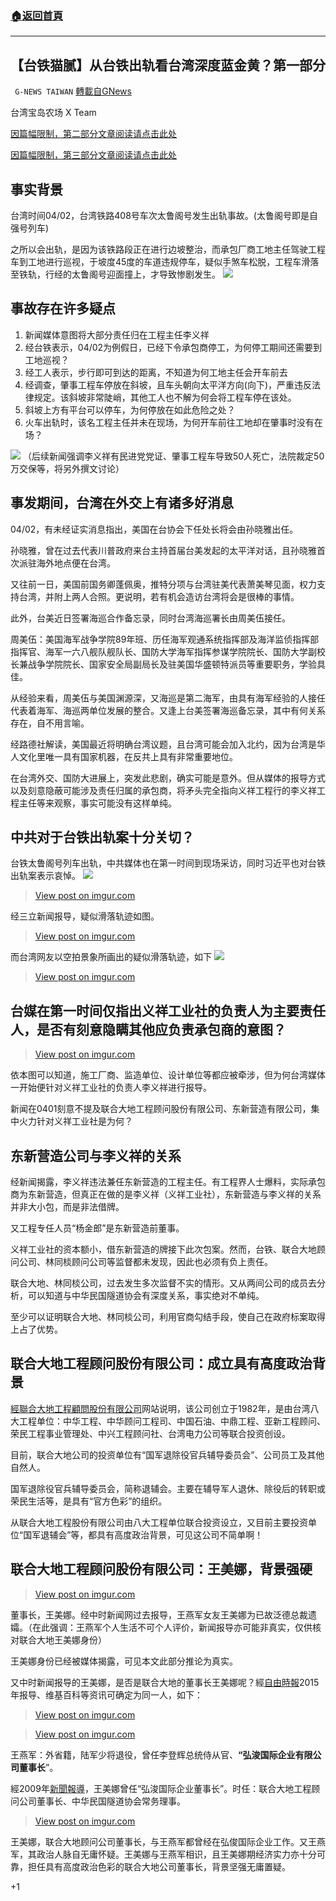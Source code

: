 ###  [:house:返回首頁](https://github.com/ourhimalayas/txt)
---

## 【台铁猫腻】从台铁出轨看台湾深度蓝金黄？第一部分
` G-NEWS TAIWAN` [轉載自GNews](https://gnews.org/zh-hans/1050700/)

台湾宝岛农场 X Team

[因篇幅限制，第二部分文章阅读请点击此处](https://gnews.org/zh-hans/1050708/)

[因篇幅限制，第三部分文章阅读请点击此处](https://gnews.org/zh-hans/1050749/)

## **事实背景**

台湾时间04/02，台湾铁路408号车次太鲁阁号发生出轨事故。(太鲁阁号即是自强号列车)

之所以会出轨，是因为该铁路段正在进行边坡整治，而承包厂商工地主任驾驶工程车到工地进行巡视，于坡度45度的车道违规停车，疑似手煞车松脱，工程车滑落至铁轨，行经的太鲁阁号迎面撞上，才导致惨剧发生。
![]()![](https://gnews.org/wp-content/uploads/2021/04/擷取45-複製-複製-複製-複製-5-複製-複製-複製.jpg)
## **事故存在许多疑点**

1. 新闻媒体意图将大部分责任归在工程主任李义祥
2. 经台铁表示，04/02为例假日，已经下令承包商停工，为何停工期间还需要到工地巡视？
3. 经工人表示，步行即可到达的距离，不知道为何工地主任会开车前去
4. 经调查，肇事工程车停放在斜坡，且车头朝向太平洋方向(向下)，严重违反法律规定。该斜坡非常陡峭，其他工人也不解为何会将工程车停在该处。
5. 斜坡上方有平台可以停车，为何停放在如此危险之处？
6. 火车出轨时，该名工程主任并未在现场，为何开车前往工地却在肇事时没有在场？

![]()![](https://gnews.org/wp-content/uploads/2021/04/3c4a5f9a638ec990592120185afc3797.jpg)
（后续新闻强调李义祥有民进党党证、肇事工程车导致50人死亡，法院裁定50万交保等，将另外撰文讨论）

## **事发期间，台湾在外交上有诸多好消息**

04/02，有未经证实消息指出，美国在台协会下任处长将会由孙晓雅出任。

孙晓雅，曾在过去代表川普政府来台主持首届台美发起的太平洋对话，且孙晓雅首次派驻海外地点便在台湾。

又往前一日，美国前国务卿蓬佩奥，推特分项与台湾驻美代表萧美琴见面，权力支持台湾，并附上两人合照。更说明，若有机会造访台湾将会是很棒的事情。

此外，台美近日签署海巡合作备忘录，同时台湾海巡署长由周美伍接任。

周美伍：美国海军战争学院89年班、历任海军观通系统指挥部及海洋监侦指挥部指挥官、海军一六八舰队舰队长、国防大学海军指挥参谋学院院长、国防大学副校长兼战争学院院长、国家安全局副局长及驻美国华盛顿特派员等重要职务，学验具佳。

从经验来看，周美伍与美国渊源深，又海巡是第二海军，由具有海军经验的人接任代表着海军、海巡两单位发展的整合。又逢上台美签署海巡备忘录，其中有何关系存在，自不用言喻。

经路德社解读，美国最近将明确台湾议题，且台湾可能会加入北约，因为台湾是华人文化里唯一具有国家机器，在反共上具有非常重要地位。

在台湾外交、国防大进展上，突发此悲剧，确实可能是意外。但从媒体的报导方式以及刻意隐蔽可能涉及责任归属的承包商，将矛头完全指向义祥工程行的李义祥工程主任等来观察，事实可能没有这样单纯。

## **中共对于台铁出轨案十分关切？**

台铁太鲁阁号列车出轨，中共媒体也在第一时间到现场采访，同时习近平也对台铁出轨案表示哀悼。
![]()![](https://gnews.org/wp-content/uploads/2021/04/５-1.jpg)


> [View post on imgur.com](https://imgur.com/njOPh6O)



经三立新闻报导，疑似滑落轨迹如图。



> [View post on imgur.com](https://imgur.com/mnNrQaP)



而台湾网友以空拍景象所画出的疑似滑落轨迹，如下
![]()![](https://gnews.org/wp-content/uploads/2021/04/3c4a5f9a638ec990592120185afc3797.jpg)


> [View post on imgur.com](https://imgur.com/D7ISFOX)



## **台媒在第一时间仅指出义祥工业社的负责人为主要责任人，是否有刻意隐瞒其他应负责承包商的意图？**



> [View post on imgur.com](https://imgur.com/cfyXaJb)



依本图可以知道，施工厂商、监造单位、设计单位等都应被牵涉，但为何台湾媒体一开始便针对义祥工业社的负责人李义祥进行报导。

新闻在0401刻意不提及联合大地工程顾问股份有限公司、东新营造有限公司，集中火力针对义祥工业社是为何？

## **东新营造公司与李义祥的关系**

经新闻揭露，李义祥违法兼任东新营造的工程主任。有工程界人士爆料，实际承包商为东新营造，但真正在做的是李义祥（义祥工业社），东新营造与李义祥的关系并非大小包，而是非法借牌。

又工程专任人员“杨金郎”是东新营造前董事。

义祥工业社的资本额小，借东新营造的牌接下此次包案。然而，台铁、联合大地顾问公司、林同棪顾问公司等监督都未发现，因此也必须有负上责任。

联合大地、林同棪公司，过去发生多次监督不实的情形。又从两间公司的成员去分析，可以知道与中华民国隧道协会有深度关系，事实绝对不单纯。

至少可以证明联合大地、林同棪公司，利用官商勾结手段，使自己在政府标案取得上占了优势。

## **联合大地工程顾问股份有限公司：成立具有高度政治背景**

[經聯合大地工程顧問股份有限公司](https://www.ugi.com.tw/h/DataDetail?key=1xpzg&amp;cont=7994)网站说明，该公司创立于1982年，是由台湾八大工程单位：中华工程、中华顾问工程司、中国石油、中鼎工程、亚新工程顾问、荣民工程事业管理处、中兴工程顾问社、台湾电力公司等联合投资创设。

目前，联合大地公司的投资单位有“国军退除役官兵辅导委员会”、公司员工及其他自然人。

国军退除役官兵辅导委员会，简称退辅会。主要在辅导军人退休、除役后的转职或荣民生活等，是具有“官方色彩”的组织。

从联合大地工程股份有限公司由八大工程单位联合投资设立，又目前主要投资单位“国军退辅会”等，都具有高度政治背景，可见这公司不简单啊！

## **联合大地工程顾问股份有限公司：王美娜，背景强硬**



> [View post on imgur.com](https://imgur.com/sJGQeZh)



董事长，王美娜。经中时新闻网过去报导，王燕军女友王美娜为已故泛德总裁遗孀。（在此强调：王燕军个人生活不可个人评价，新闻报导亦可能非真实，仅供核对联合大地王美娜身份）

王美娜身份已经被媒体揭露，可见本文此部分推论为真实。

又中时新闻报导的王美娜，是否是联合大地的董事长王美娜呢？經[自由時報](https://news.ltn.com.tw/news/politics/paper/898346)2015年报导、维基百科等资讯可确定为同一人，如下：



> [View post on imgur.com](https://imgur.com/pipJMCG)





> [View post on imgur.com](https://imgur.com/AKDJyvF)



王燕军：外省籍，陆军少将退役，曾任李登辉总统侍从官、**“弘浚国际企业有限公司董事长**”。

經2009年[新聞報導](https://tw.nextmgz.com/realtimenews/news/31893558)，王美娜曾任“弘浚国际企业董事长”。时任：联合大地工程顾问公司董事长、中华民国隧道协会常务理事。



> [View post on imgur.com](https://imgur.com/mmurpP2)



王美娜，联合大地顾问公司董事长，与王燕军都曾经在弘俊国际企业工作。又王燕军，其政治人脉自无庸怀疑。王美娜与王燕军相识，且王美娜期经济实力亦十分可靠，担任具有高度政治色彩的联合大地公司董事长，背景坚强无庸置疑。

+1
